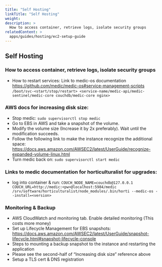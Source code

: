 ```yaml
---
title: "Self Hosting"
linkTitle: "Self Hosting"
weight: 
description: >
  How to access container, retrieve logs, isolate security groups
relatedContent: >
  apps/guides/hosting/ec2-setup-guide
---
```


 ## Self Hosting

### How to access container, retrieve logs, isolate security groups
* How to restart services: Link to medic-os documentation
https://github.com/medic/medic-os#service-management-scripts
`/boot/svc-<start/stop/restart> <service-name/medic-api/medic-sentinel/medic-core couchdb/medic-core nginx>`

### AWS docs for increasing disk size:
* Stop medic: `sudo supervisorctl stop medic`
* Go to EBS in AWS and take a snapshot of the volume.
* Modify the volume size (Increase it by 2x preferably). Wait until the modification succeeds.
* Follow the following link to make the instance recognize the additional space: https://docs.aws.amazon.com/AWSEC2/latest/UserGuide/recognize-expanded-volume-linux.html
* Turn medic back on: `sudo supervisorctl start medic`

### Links to medic documentation for horticulturalist for upgrades:
* log into container & run: `COUCH_NODE_NAME=couchdb@127.0.0.1 COUCH_URL=http://medic:<pw>@localhost:5984/medic /srv/software/horticulturalist/node_modules/.bin/horti --medic-os --install=<version>`

### Monitoring & Backup
* AWS CloudWatch and monitoring tab. Enable detailed monitoring (This costs more money)
* Set up Lifecycle Management for EBS snapshots:
https://docs.aws.amazon.com/AWSEC2/latest/UserGuide/snapshot-lifecycle.html#snapshot-lifecycle-console
* Steps to mounting a backup snapshot to the instance and restarting the application
* Please see the second-half of “Increasing disk size” reference above
* Setup a TLS cert & DNS registration